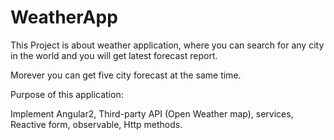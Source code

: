 # WeatherApp

This Project is about weather application, where you can search for any city in the world and you will get latest forecast report.

Morever you can get five city forecast at the same time.

Purpose of this application:

Implement Angular2, Third-party API (Open Weather map), services, Reactive form, observable, Http methods.
